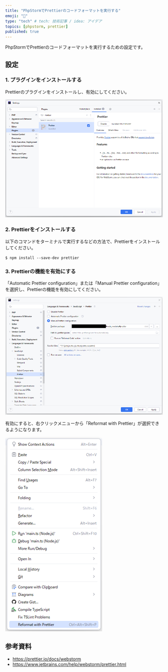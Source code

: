 ```yaml
---
title: "PhpStormでPrettierのコードフォーマットを実行する"
emoji: "🦝"
type: "tech" # tech: 技術記事 / idea: アイデア
topics: [phpstorm, prettier]
published: true
---
```

PhpStormでPrettierのコードフォーマットを実行するための設定です。

## 設定

### 1. プラグインをインストールする

Prettierのプラグインをインストールし、有効にしてください。

![](/images/phpstorm-prettier1.png)

### 2. Prettierをインストールする

以下のコマンドをターミナルで実行するなどの方法で、Prettierをインストールしてください。

```
$ npm install --save-dev prettier
```

### 3. Prettierの機能を有効にする

「Automatic Prettier configuration」または「Manual Prettier configuration」を選択し、Prettierの機能を有効にしてください。

![](/images/phpstorm-prettier2.png)

有効にすると、右クリックメニューから「Reformat with Prettier」が選択できるようになります。

![](/images/phpstorm-prettier3.png)

## 参考資料

- https://prettier.io/docs/webstorm
- https://www.jetbrains.com/help/webstorm/prettier.html
